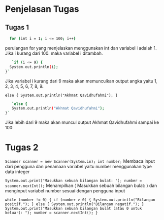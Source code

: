 ﻿# Penjelasan Tugas

## Tugas 1
 ```sh
   for (int i = 1; i <= 100; i++)
   ```
perulangan for yang menjelaskan menggunakan int dan variabel i adalah 1. Jika i kurang dari 100. maka variabel i ditambah.

```sh
   `if (i <= 9) {
  System.out.println(i);
}`
   ```
Jika variabel i kurang dari 9 maka akan memunculkan output angka yaitu 1, 2, 3, 4, 5, 6, 7, 8, 9.

`else {
   System.out.println("Akhmat Qavidhufahmi");
}`
```sh
   `else {
   System.out.println("Akhmat Qavidhufahmi");
}`
   ```
Jika lebih dari 9 maka akan muncul output Akhmat Qavidhufahmi sampai ke 100

# Tugas 2
`Scanner scanner = new Scanner(System.in);
int number;`
Membaca input dari pengguna dan penamaan variabel yaitu number menggunakan type data integer

`System.out.print("Masukkan sebuah bilangan bulat: ");
number = scanner.nextInt();`
Menampilkan ( Masukkan sebuah bilangan bulat: ) dan menginput variabel number sesuai dengan pengguna input

`while (number != 0) {
            if (number > 0) {
                System.out.println("Bilangan positif.");
            } else {
                System.out.println("Bilangan negatif.");
            }
            System.out.print("Masukkan sebuah bilangan bulat (atau 0 untuk keluar): ");
            number = scanner.nextInt();
}`
